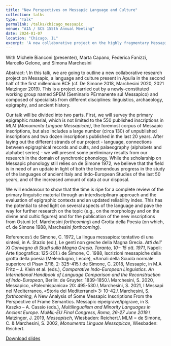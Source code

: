 ```yaml
---
title: "New Perspectives on Messapic Language and Culture"
collection: talks
type: "Talk"
permalink: /talks/chicago_messapic
venue: "AIA / SCS 155th Annual Meeting"
date: 2024-01-07
location: "Chicago, IL"
excerpt: 'A new collaborative project on the highly fragmentary Messapic language is presented, with a focus on methodological groundwork for further research.'
---
```

With Michele Bianconi (presenter), Marta Capano, Federica Fanizzi, Marcello Gelone, and Simona Marchesini

Abstract: \\
In this talk, we are going to outline a new collaborative research project on Messapic, a language and culture present in Apulia in the second half of the first millennium BCE (cf. De Simone 2018, Marchesini 2020, 2021 Matzinger 2019). This is a project carried out by a newly-constituted working group named SPEM (Seminario PErmanente sul Messapico) and composed of specialists from different disciplines: linguistics, archaeology, epigraphy, and ancient history.

Our talk will be divided into two parts. First, we will survey the primary epigraphic material, which is not limited to the 550 published inscriptions in <i>MLM (Monumenta Linguae Messapicae)</i>, the foremost corpus of Messapic inscriptions, but also includes a large number (circa 130) of unpublished inscriptions and two dozen inscriptions published in the last 20 years. After laying out the different strands of our project - language, connections between epigraphical records and cults, and palaeography (alphabets and alphabet series) - we will present some preliminary results from our research in the domain of synchronic phonology. While the scholarship on Messapic phonology still relies on de Simone 1972, we believe that the field is in need of an update in light of both the tremendous progress in the study of the languages of ancient Italy and Indo-European Studies of the last 50 years, and of the increased amount of data at our disposal.

We will endeavour to show that the time is ripe for a complete review of the primary linguistic material through an interdisciplinary approach and the evaluation of epigraphic contexts and an updated reliability index. This has the potential to shed light on several aspects of the language and pave the way for further research on the topic (e.g., on the morphology and on the divine and cultic figures) and for the publication of the new inscriptions from Ostuni (cf. Marchesini <i>forthcoming</i>) and Grotta della Poesia (on which, cf. de Simone 1988, Marchesini <i>forthcoming</i>).

References:\\
de Simone, C. 1972, La lingua messapica: tentativo di una sintesi, in A. Stazio (ed.), Le genti non greche della Magna Grecia. <i>Atti dell’ XI Convegno di Studi sulla Magna Grecia. Taranto, 10− 15 ott. 1971</i>, Napoli: Arte tipografica: 125-201.\\
de Simone, C. 1988, Iscrizioni messapiche della grotta della poesia (Melendugno, Lecce), «Annali della Scuola normale superiore di Pisa» 3/18, 2: 325-415.\\
de Simone, C. 2018, Messapic, in M.A Fritz – J. Klein et al. (eds.), <i>Comparative Indo-European Linguistics. An International Handbook of Language Comparison and the Reconstruction of Indo-European</i>, Berlin: de Gruyter: 1839-1850.\\
Marchesini, S. 2020, Messapico, «Paleohispanica» 20: 495-530.\\
Marchesini, S. 2021, I Messapi nel Mediterraneo, «Storia dei Mediterranei» 3: 10-42.\\
Marchesini, S. <i>forthcoming</i>, A New Analysis of Some Messapic Inscriptions From the Perspective of Frame Semantics. Messapic eipeigrave/ipigrave, in S. Kaszko – A. Cassio (eds.), <i>Multilingualism and Minority Languages in Ancient Europe. MuMiL-EU Final Congress, Roma, 26-27 June 2019.</i>\\
Matzinger, J. 2019, <i>Messapisch</i>, Wiesbaden: Reichert.\\
MLM = de Simone, C. & Marchesini, S. 2002, <i>Monumenta Linguae Messapicae</i>, Wiesbaden: Reichert.

<a href='http://vlunardi.github.io/files/Messapic_Chicago.pdf'>Download slides</a>
